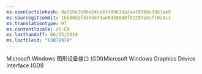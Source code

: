 ```yaml
---
ms.openlocfilehash: da318e3b96a54ce8fd8963da2ea7d368e3d61ae9
ms.sourcegitcommit: 1bb00d2f4343e73ae8d58668f02297a3cf10a4c1
ms.translationtype: HT
ms.contentlocale: zh-CN
ms.lasthandoff: 06/15/2019
ms.locfileid: "63878974"
---
```

<span data-ttu-id="3d810-101">Microsoft Windows 图形设备接口 (GDI)</span><span class="sxs-lookup"><span data-stu-id="3d810-101">Microsoft Windows Graphics Device Interface (GDI)</span></span>